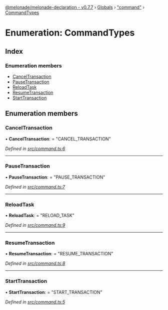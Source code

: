 [@melonade/melonade-declaration - v0.7.7](../README.md) › [Globals](../globals.md) › ["command"](../modules/_command_.md) › [CommandTypes](_command_.commandtypes.md)

# Enumeration: CommandTypes

## Index

### Enumeration members

* [CancelTransaction](_command_.commandtypes.md#canceltransaction)
* [PauseTransaction](_command_.commandtypes.md#pausetransaction)
* [ReloadTask](_command_.commandtypes.md#reloadtask)
* [ResumeTransaction](_command_.commandtypes.md#resumetransaction)
* [StartTransaction](_command_.commandtypes.md#starttransaction)

## Enumeration members

###  CancelTransaction

• **CancelTransaction**: = "CANCEL_TRANSACTION"

*Defined in [src/command.ts:6](https://github.com/devit-tel/melonade-declaration/blob/3e3ea40/src/command.ts#L6)*

___

###  PauseTransaction

• **PauseTransaction**: = "PAUSE_TRANSACTION"

*Defined in [src/command.ts:7](https://github.com/devit-tel/melonade-declaration/blob/3e3ea40/src/command.ts#L7)*

___

###  ReloadTask

• **ReloadTask**: = "RELOAD_TASK"

*Defined in [src/command.ts:9](https://github.com/devit-tel/melonade-declaration/blob/3e3ea40/src/command.ts#L9)*

___

###  ResumeTransaction

• **ResumeTransaction**: = "RESUME_TRANSACTION"

*Defined in [src/command.ts:8](https://github.com/devit-tel/melonade-declaration/blob/3e3ea40/src/command.ts#L8)*

___

###  StartTransaction

• **StartTransaction**: = "START_TRANSACTION"

*Defined in [src/command.ts:5](https://github.com/devit-tel/melonade-declaration/blob/3e3ea40/src/command.ts#L5)*
